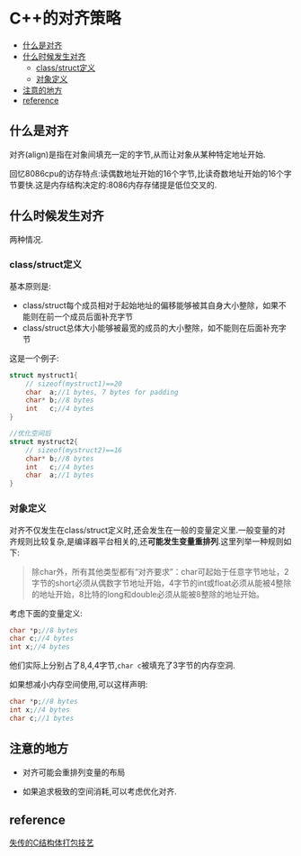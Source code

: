 C++的对齐策略
===

<!-- TOC -->

- [什么是对齐](#什么是对齐)
- [什么时候发生对齐](#什么时候发生对齐)
	- [class/struct定义](#classstruct定义)
	- [对象定义](#对象定义)
- [注意的地方](#注意的地方)
- [reference](#reference)

<!-- /TOC -->

## 什么是对齐

对齐(align)是指在对象间填充一定的字节,从而让对象从某种特定地址开始.

回忆8086cpu的访存特点:读偶数地址开始的16个字节,比读奇数地址开始的16个字节要快.这是内存结构决定的:8086内存存储提是低位交叉的.


## 什么时候发生对齐

两种情况.

### class/struct定义

基本原则是:
* class/struct每个成员相对于起始地址的偏移能够被其自身大小整除，如果不能则在前一个成员后面补充字节
* class/struct总体大小能够被最宽的成员的大小整除，如不能则在后面补充字节

这是一个例子:

```c
struct mystruct1{
	// sizeof(mystruct1)==20
	char  a;//1 bytes, 7 bytes for padding
	char* b;//8 bytes
	int   c;//4 bytes
}

//优化空间后
struct mystruct2{
	// sizeof(mystruct2)==16
	char* b;//8 bytes
	int   c;//4 bytes
	char  a;//1 bytes
}
```


### 对象定义

对齐不仅发生在class/struct定义时,还会发生在一般的变量定义里.一般变量的对齐规则比较复杂,是编译器平台相关的,还**可能发生变量重排列**.这里列举一种规则如下:

>除char外，所有其他类型都有“对齐要求”：char可起始于任意字节地址，2字节的short必须从偶数字节地址开始，4字节的int或float必须从能被4整除的地址开始，8比特的long和double必须从能被8整除的地址开始。

考虑下面的变量定义:

```c
char *p;//8 bytes
char c;//4 bytes
int x;//4 bytes
```

他们实际上分别占了8,4,4字节,```char c```被填充了3字节的内存空洞.

如果想减小内存空间使用,可以这样声明:
```c
char *p;//8 bytes
int x;//4 bytes
char c;//1 bytes
```

## 注意的地方

* 对齐可能会重排列变量的布局

* 如果追求极致的空间消耗,可以考虑优化对齐.

## reference

[失传的C结构体打包技艺](https://github.com/ludx/The-Lost-Art-of-C-Structure-Packing)